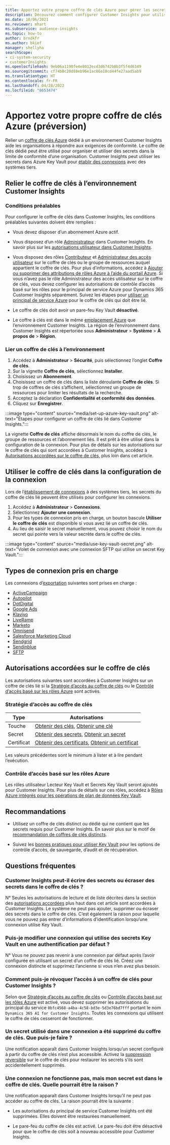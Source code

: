 ```yaml
---
title: Apportez votre propre coffre de clés Azure pour gérer les secrets
description: Découvrez comment configurer Customer Insights pour utiliser votre propre coffre de clés Azure.
ms.date: 10/06/2021
ms.reviewer: mhart
ms.subservice: audience-insights
ms.topic: how-to
author: brndkfr
ms.author: bkief
manager: shellyha
searchScope:
- ci-system-security
- customerInsights
ms.openlocfilehash: 9eb06a1190fe4e8012ecd3d6742b8b3f5f4d6349
ms.sourcegitcommit: cf74b8c20d88eb96e1ac86e18cd44fe27aad5ab9
ms.translationtype: HT
ms.contentlocale: fr-FR
ms.lasthandoff: 04/28/2022
ms.locfileid: "8653474"
---
```

# <a name="bring-your-own-azure-key-vault-preview"></a>Apportez votre propre coffre de clés Azure (préversion)

Relier un [coffre de clés Azure](/azure/key-vault/general/basic-concepts) dédié à un environnement Customer Insights aide les organisations à répondre aux exigences de conformité.
Le coffre de clés dédié peut être utilisé pour organiser et utiliser des secrets dans la limite de conformité d’une organisation. Customer Insights peut utiliser les secrets dans Azure Key Vault pour [établir des connexions](connections.md) avec des systèmes tiers.

## <a name="link-the-key-vault-to-the-customer-insights-environment"></a>Relier le coffre de clés à l’environnement Customer Insights

### <a name="prerequisites"></a>Conditions préalables

Pour configurer le coffre de clés dans Customer Insights, les conditions préalables suivantes doivent être remplies :

- Vous devez disposer d’un abonnement Azure actif.

- Vous disposez d’un rôle [Administrateur](permissions.md#admin) dans Customer Insights. En savoir plus sur les [autorisations utilisateur dans Customer Insights](permissions.md#assign-roles-and-permissions).

- Vous disposez des rôles [Contributeur](/azure/role-based-access-control/built-in-roles#contributor) et [Administrateur des accès utilisateur](/azure/role-based-access-control/built-in-roles#user-access-administrator) sur le coffre de clés ou le groupe de ressources auquel appartient le coffre de clés. Pour plus d’informations, accédez à [Ajouter ou supprimer des attributions de rôles Azure à l’aide du portail Azure](/azure/role-based-access-control/role-assignments-portal). Si vous n’avez pas le rôle Administrateur des accès utilisateur sur le coffre de clés, vous devez configurer les autorisations de contrôle d’accès basé sur les rôles pour le principal de service Azure pour Dynamics 365 Customer Insights séparément. Suivez les étapes pour [utiliser un principal de service Azure](connect-service-principal.md) pour le coffre de clés qui doit être lié.

- Le coffre de clés doit avoir un pare-feu Key Vault **désactivé**.

- Le coffre à clés est dans le même [emplacement Azure](https://azure.microsoft.com/global-infrastructure/geographies/#overview) que l’environnement Customer Insights. La région de l’environnement dans Customer Insights est répertoriée sous **Administrateur** > **Système** > **À propos de** > **Région**.

### <a name="link-a-key-vault-to-the-environment"></a>Lier un coffre de clés à l’environnement

1. Accédez à **Administrateur** > **Sécurité**, puis sélectionnez l’onglet **Coffre de clés**.
1. Sur la vignette **Coffre de clés**, sélectionnez **Installer**.
1. Choisissez un **Abonnement**.
1. Choisissez un coffre de clés dans la liste déroulante **Coffre de clés**. Si trop de coffres de clés s’affichent, sélectionnez un groupe de ressources pour limiter les résultats de la recherche.
1. Acceptez la déclaration **Confidentialité et conformité des données**.
1. Cliquez sur **Enregistrer**.

:::image type="content" source="media/set-up-azure-key-vault.png" alt-text="Étapes pour configurer un coffre de clés lié dans Customer Insights.":::

La vignette **Coffre de clés** affiche désormais le nom du coffre de clés, le groupe de ressources et l’abonnement liés. Il est prêt à être utilisé dans la configuration de la connexion.
Pour plus de détails sur les autorisations sur le coffre de clés qui sont accordées à Customer Insights, accédez à [Autorisations accordées sur le coffre de clés](#permissions-granted-on-the-key-vault), plus loin dans cet article.

## <a name="use-the-key-vault-in-the-connection-setup"></a>Utiliser le coffre de clés dans la configuration de la connexion

Lors de l’[établissement de connexions](connections.md) à des systèmes tiers, les secrets du coffre de clés lié peuvent être utilisés pour configurer les connexions.

1. Accédez à **Administrateur** > **Connexions**.
1. Sélectionnez **Ajouter une connexion**.
1. Pour les types de connexion pris en charge, un bouton bascule **Utiliser le coffre de clés** est disponible si vous avez lié un coffre de clés.
1. Au lieu de saisir le secret manuellement, vous pouvez choisir le nom du secret qui pointe vers la valeur secrète dans le coffre de clés.

:::image type="content" source="media/use-key-vault-secret.png" alt-text="Volet de connexion avec une connexion SFTP qui utilise un secret Key Vault.":::

## <a name="supported-connection-types"></a>Types de connexion pris en charge

Les connexions d’[exportation](export-destinations.md) suivantes sont prises en charge :

* [ActiveCampaign](export-active-campaign.md)
* [Autopilot](export-autopilot.md)
* [DotDigital](export-dotdigital.md)
* [Google Ads](export-google-ads.md)
* [Klaviyo](export-klaviyo.md)
* [LiveRamp](export-liveramp.md)
* [Marketo](export-marketo.md)
* [Omnisend](export-omnisend.md)
* [Salesforce Marketing Cloud](export-salesforce.md)
* [Sendgrid](export-sendgrid.md)
* [Sendinblue](export-sendinblue.md)
* [SFTP](export-sftp.md)

## <a name="permissions-granted-on-the-key-vault"></a>Autorisations accordées sur le coffre de clés

Les autorisations suivantes sont accordées à Customer Insights sur un coffre de clés lié si la [Stratégie d’accès au coffre de clés](/azure/key-vault/general/assign-access-policy?tabs=azure-portal) ou le [Contrôle d’accès basé sur les rôles Azure](/azure/key-vault/general/rbac-guide?tabs=azure-cli) sont activés.

### <a name="key-vault-access-policy"></a>Stratégie d’accès au coffre de clés

| Type        | Autorisations          |
| ----------- | -------------------- |
| Touche         | [Obtenir des clés](/rest/api/keyvault/get-keys), [Obtenir une clé](/rest/api/keyvault/get-key)                                 |
| Secret      | [Obtenir des secrets](/rest/api/keyvault/get-secrets), [Obtenir un secret](/rest/api/keyvault/get-secret)                     |
| Certificat | [Obtenir des certificats](/rest/api/keyvault/get-certificates), [Obtenir un certificat](/rest/api/keyvault/get-certificate) |

Les valeurs précédentes sont le minimum à lister et à lire pendant l’exécution.

### <a name="azure-role-based-access-control"></a>Contrôle d’accès basé sur les rôles Azure

Les rôles utilisateur Lecteur Key Vault et Secrets Key Vault seront ajoutés pour Customer Insights. Pour plus de détails sur ces rôles, accédez à [Rôles Azure intégrés pour les opérations de plan de données Key Vault](/azure/key-vault/general/rbac-guide?tabs=azure-cli).

## <a name="recommendations"></a>Recommandations

- Utilisez un coffre de clés distinct ou dédié qui ne contient que les secrets requis pour Customer Insights. En savoir plus sur le motif de [recommandation de coffres de clés distincts](/azure/key-vault/general/best-practices#why-we-recommend-separate-key-vaults).

- Suivez les [bonnes pratiques pour utiliser Key Vault](/azure/key-vault/general/best-practices#turn-on-logging) pour les options de contrôle d’accès, de sauvegarde, d’audit et de récupération.

## <a name="frequently-asked-questions"></a>Questions fréquentes

### <a name="can-customer-insights-write-secrets-or-overwrite-secrets-into-the-key-vault"></a>Customer Insights peut-il écrire des secrets ou écraser des secrets dans le coffre de clés ?

N° Seules les autorisations de lecture et de liste décrites dans la section des [autorisations accordées](#permissions-granted-on-the-key-vault) plus haut dans cet article sont accordées à Customer Insights. Le système ne peut pas ajouter, supprimer ou écraser des secrets dans le coffre de clés. C’est également la raison pour laquelle vous ne pouvez pas entrer d’informations d’identification lorsqu’une connexion utilise Key Vault.

### <a name="can-i-change-a-connection-from-using-key-vault-secrets-to-default-authentication"></a>Puis-je modifier une connexion qui utilise des secrets Key Vault en une authentification par défaut ?

N° Vous ne pouvez pas revenir à une connexion par défaut après l’avoir configurée en utilisant un secret d’un coffre de clés lié. Créez une connexion distincte et supprimez l’ancienne si vous n’en avez plus besoin.

### <a name="how-can-i-revoke-access-to-a-key-vault-for-customer-insights"></a>Comment puis-je révoquer l’accès à un coffre de clés pour Customer Insights ?

Selon que [Stratégie d’accès au coffre de clés](/azure/key-vault/general/assign-access-policy?tabs=azure-portal) ou [Contrôle d’accès basé sur les rôles Azure](/azure/key-vault/general/rbac-guide?tabs=azure-cli) est activé, vous devez supprimer les autorisations du principal du service `0bfc4568-a4ba-4c58-bd3e-5d3e76bd7fff` portant le nom `Dynamics 365 AI for Customer Insights`. Toutes les connexions qui utilisent le coffre de clés cesseront de fonctionner.

### <a name="a-secret-thats-used-in-a-connection-got-removed-from-the-key-vault-what-can-i-do"></a>Un secret utilisé dans une connexion a été supprimé du coffre de clés. Que puis-je faire ?

Une notification apparaît dans Customer Insights lorsqu’un secret configuré à partir du coffre de clés n’est plus accessible. Activez la [suppression réversible](/azure/key-vault/general/soft-delete-overview) sur le coffre de clés pour restaurer les secrets s’ils sont accidentellement supprimés.

### <a name="a-connection-doesnt-work-but-my-secret-is-in-the-key-vault-what-might-be-the-cause"></a>Une connexion ne fonctionne pas, mais mon secret est dans le coffre de clés. Quelle pourrait être la raison ?

Une notification apparaît dans Customer Insights lorsqu’il ne peut pas accéder au coffre de clés. La raison pourrait être la suivante :

- Les autorisations du principal de service Customer Insights ont été supprimées. Elles doivent être restaurées manuellement.

- Le pare-feu du coffre de clés est activé. Le pare-feu doit être désactivé pour que le coffre de clés soit à nouveau accessible pour Customer Insights.
